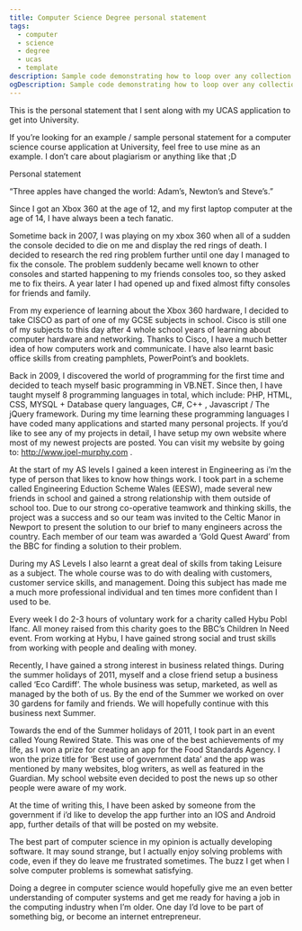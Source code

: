 ```yaml
---
title: Computer Science Degree personal statement
tags:
  - computer
  - science
  - degree
  - ucas
  - template
description: Sample code demonstrating how to loop over any collection type in Jekyll
ogDescription: Sample code demonstrating how to loop over any collection type in Jekyll
---
```



This is the personal statement that I sent along with my UCAS application to get into University.

If you’re looking for an example / sample personal statement for a computer science course application at University, feel free to use mine as an example. I don’t care about plagiarism or anything like that ;D


Personal statement

“Three apples have changed the world: Adam’s, Newton’s and Steve’s.”

Since I got an Xbox 360 at the age of 12, and my first laptop computer at the age of 14, I have always been a tech fanatic.

Sometime back in 2007, I was playing on my xbox 360 when all of a sudden the console decided to die on me and display the red rings of death. I decided to research the red ring problem further until one day I managed to fix the console. The problem suddenly became well known to other consoles and started happening to my friends consoles too, so they asked me to fix theirs. A year later I had opened up and fixed almost fifty consoles for friends and family.

From my experience of learning about the Xbox 360 hardware, I decided to take CISCO as part of one of my GCSE subjects in school. Cisco is still one of my subjects to this day after 4 whole school years of learning about computer hardware and networking. Thanks to Cisco, I have a much better idea of how computers work and communicate. I have also learnt basic office skills from creating pamphlets, PowerPoint’s and booklets.

Back in 2009, I discovered the world of programming for the first time and decided to teach myself basic programming in VB.NET. Since then, I have taught myself 8 programming languages in total, which include:
PHP, HTML, CSS, MYSQL + Database query languages, C#, C++ , Javascript / The jQuery framework. During my time learning these programming languages I have coded many applications and started many personal projects. If you’d like to see any of my projects in detail, I have setup my own website where most of my newest projects are posted. You can visit my website by going to: http://www.joel-murphy.com .

At the start of my AS levels I gained a keen interest in Engineering as i’m the type of person that likes to know how things work. I took part in a scheme called Engineering Eduction Scheme Wales (EESW), made several new friends in school and gained a strong relationship with them outside of school too. Due to our strong co-operative teamwork and thinking skills, the project was a success and so our team was invited to the Celtic Manor in Newport to present the solution to our brief to many engineers across the country. Each member of our team was awarded a ‘Gold Quest Award’ from the BBC for finding a solution to their problem.

During my AS Levels I also learnt a great deal of skills from taking Leisure as a subject. The whole course was to do with dealing with customers, customer service skills, and management. Doing this subject has made me a much more professional individual and ten times more confident than I used to be.

Every week I do 2-3 hours of voluntary work for a charity called Hybu Pobl Ifanc. All money raised from this charity goes to the BBC’s Children In Need event. From working at Hybu, I have gained strong social and trust skills from working with people and dealing with money.

Recently, I have gained a strong interest in business related things. During the summer holidays of 2011, myself and a close friend setup a business called ‘Eco Cardiff’. The whole business was setup, marketed, as well as managed by the both of us. By the end of the Summer we worked on over 30 gardens for family and friends. We will hopefully continue with this business next Summer.

Towards the end of the Summer holidays of 2011, I took part in an event called Young Rewired State. This was one of the best achievements of my life, as I won a prize for creating an app for the Food Standards Agency. I won the prize title for ‘Best use of government data’ and the app was mentioned by many websites, blog writers, as well as featured in the Guardian. My school website even decided to post the news up so other people were aware of my work.

At the time of writing this, I have been asked by someone from the government if i’d like to develop the app further into an IOS and Android app, further details of that will be posted on my website.

The best part of computer science in my opinion is actually developing software.
It may sound strange, but I actually enjoy solving problems with code, even if they do leave me frustrated sometimes. The buzz I get when I solve computer problems is somewhat satisfying.

Doing a degree in computer science would hopefully give me an even better understanding of computer systems and get me ready for having a job in the computing industry when I’m older. One day I’d love to be part of something big, or become an internet entrepreneur.